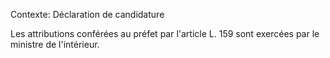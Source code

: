 Contexte: Déclaration de candidature

Les attributions conférées au préfet par l'article L. 159 sont exercées par le ministre de l'intérieur.